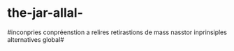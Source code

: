 # the-jar-allal-
#inconpries conpréenstion a relires retirastions de mass nasstor inprinsiples alternatives global#
